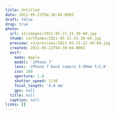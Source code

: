 ```yaml
---
title: Untitled
date: 2021-05-22T04:30:04.000Z
draft: false
drop: true
photo:
  url: s3/images/2021-05-21-21-30-04.jpg
  thumb: s3/thumbs/2021-05-21-21-30-04.jpg
  preview: s3/previews/2021-05-21-21-30-04.jpg
  created: 2021-05-22T04:30:04.000Z
  exif:
    make: Apple
    model: 'iPhone 7'
    lens: 'iPhone 7 back camera 3.99mm f/1.8'
    iso: 160
    aperture: 1.8
    shutter_speed: 1/30
    focal_length: '4.0 mm'
    gps: null
  title: null
  caption: null
links: []
---
```

